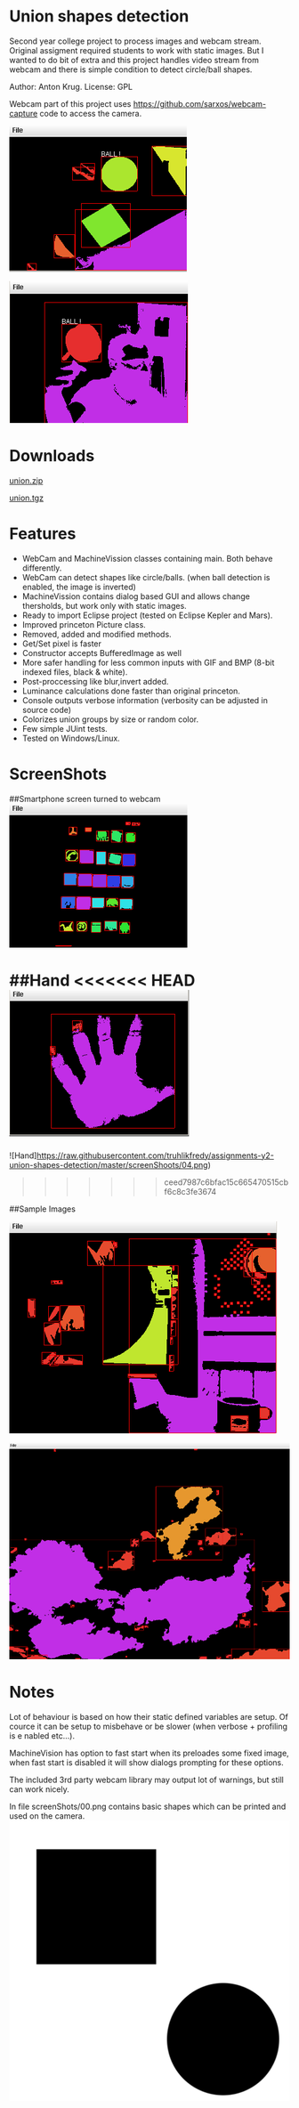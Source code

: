 # Union shapes detection
Second year college project to process images and webcam stream. Original assigment required students to work with static images. But I wanted to do bit of extra and this project handles video stream from webcam and there is simple condition to detect circle/ball shapes.

Author: Anton Krug. License: GPL

Webcam part of this project uses https://github.com/sarxos/webcam-capture code to access the camera.

![Shapes Detection](https://raw.githubusercontent.com/truhlikfredy/assignments-y2-union-shapes-detection/master/screenShoots/01.png)

![Shapes Detection](https://raw.githubusercontent.com/truhlikfredy/assignments-y2-union-shapes-detection/master/screenShoots/02.png)

# Downloads
[union.zip](https://github.com/truhlikfredy/assignments-y2-union-shapes-detection/archive/v1.0.zip)

[union.tgz](https://github.com/truhlikfredy/assignments-y2-union-shapes-detection/archive/v1.0.tar.gz)

# Features
* WebCam and MachineVission classes containing main. Both behave differently.
 * WebCam can detect shapes like circle/balls. (when ball detection is enabled, the image is inverted)
 * MachineVission contains dialog based GUI and allows change thersholds, but work only with static images.
* Ready to import Eclipse project (tested on Eclipse Kepler and Mars).
* Improved princeton Picture class.
 * Removed, added and modified methods.
 * Get/Set pixel is faster
 * Constructor accepts BufferedImage as well
 * More safer handling for less common inputs with GIF and BMP (8-bit indexed files, black & white).
 * Post-proccessing like blur,invert added.
 * Luminance calculations done faster than original princeton.
* Console outputs verbose information (verbosity can be adjusted in source code)
* Colorizes union groups by size or random color.
* Few simple JUint tests.
* Tested on Windows/Linux.

# ScreenShots

##Smartphone screen turned to webcam
![Phone](https://raw.githubusercontent.com/truhlikfredy/assignments-y2-union-shapes-detection/master/screenShoots/03.png)

##Hand
<<<<<<< HEAD
![Hand](https://raw.githubusercontent.com/truhlikfredy/assignments-y2-union-shapes-detection/master/screenShoots/04.png)
=======
![Hand]https://raw.githubusercontent.com/truhlikfredy/assignments-y2-union-shapes-detection/master/screenShoots/04.png)
>>>>>>> ceed7987c6bfac15c665470515cbf6c8c3fe3674

##Sample Images

![povray](https://raw.githubusercontent.com/truhlikfredy/assignments-y2-union-shapes-detection/master/screenShoots/05.png)

![sample](https://raw.githubusercontent.com/truhlikfredy/assignments-y2-union-shapes-detection/master/screenShoots/06.png)

# Notes

Lot of behaviour is based on how their static defined variables are setup.
 Of cource it can be setup to misbehave or be slower (when verbose + profiling is
e nabled etc...).

MachineVision has option to fast start when its preloades some fixed image, 
when fast start is disabled it will show dialogs prompting for these options.


The included 3rd party webcam library may output lot of warnings, but still can work nicely.

In file screenShots/00.png contains basic shapes which can be printed and used on the camera.
![for printing](https://raw.githubusercontent.com/truhlikfredy/assignments-y2-union-shapes-detection/master/screenShoots/00.png)
